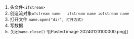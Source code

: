 1. 头文件`<ifstream>`
2. 创造流对象`ofstream name   ifstream name iofstream name`
3. 打开文件 `name.open("dir", 打开方式)`
4. 写数据
5. 关闭`name.close()`
![[Pasted image 20240123100000.png]]

